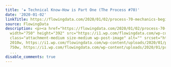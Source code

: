```yaml
---
title: '✚ Technical Know-How is Part One (The Process #70)'
date: '2020-01-02'
linkTitle: https://flowingdata.com/2020/01/02/process-70-mechanics-beginner/
source: FlowingData
description: <p><a href="https://flowingdata.com/2020/01/02/process-70-mechanics-beginner/"><img
  width="750" height="392" src="https://i1.wp.com/flowingdata.com/wp-content/uploads/2020/01/process-70-featured.png?fit=750%2C392&amp;ssl=1"
  class="attachment-medium size-medium wp-post-image" alt="" srcset="https://i1.wp.com/flowingdata.com/wp-content/uploads/2020/01/process-70-featured.png?w=2010&amp;ssl=1
  2010w, https://i1.wp.com/flowingdata.com/wp-content/uploads/2020/01/process-70-featured.png?resize=750%2C392&amp;ssl=1
  750w, https://i1.wp.com/flowingdata.com/wp-content/uploads/2020/01/process-70-featured.p
  ...
disable_comments: true
---
```

<p><a href="https://flowingdata.com/2020/01/02/process-70-mechanics-beginner/"><img width="750" height="392" src="https://i1.wp.com/flowingdata.com/wp-content/uploads/2020/01/process-70-featured.png?fit=750%2C392&amp;ssl=1" class="attachment-medium size-medium wp-post-image" alt="" srcset="https://i1.wp.com/flowingdata.com/wp-content/uploads/2020/01/process-70-featured.png?w=2010&amp;ssl=1 2010w, https://i1.wp.com/flowingdata.com/wp-content/uploads/2020/01/process-70-featured.png?resize=750%2C392&amp;ssl=1 750w, https://i1.wp.com/flowingdata.com/wp-content/uploads/2020/01/process-70-featured.p ...